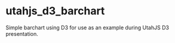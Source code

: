 # utahjs_d3_barchart

Simple barchart using D3 for use as an example during UtahJS D3 presentation.
